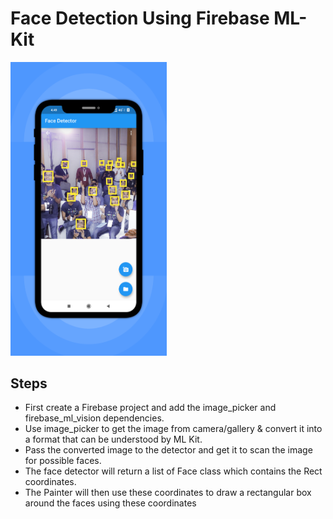 # Face Detection Using Firebase ML-Kit
<img src="face_detect.png" width="250">

## Steps
*   First create a Firebase project and add the image_picker and firebase_ml_vision dependencies.             
*   Use image_picker to get the image from camera/gallery & convert it into a format that can be understood by ML Kit.
*   Pass the converted image to the detector and get it to scan the image for possible faces.
*   The face detector will return a list of Face class which contains the Rect coordinates.
*   The Painter will then use these coordinates to draw a rectangular box around the faces using these coordinates
